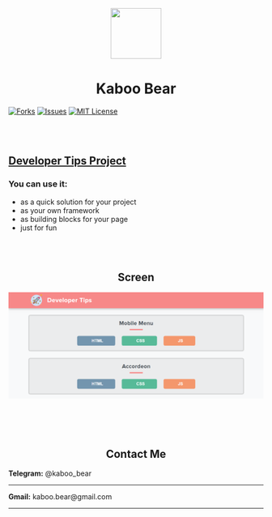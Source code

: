 <p align="center">
    <img src="https://img.icons8.com/bubbles/100/000000/rocket.png" width="100" height="100">
</p>

<h1 align="center">Kaboo Bear</h1>

[![Forks][forks-shield]][forks-url]
[![Issues][issues-shield]][issues-url]
[![MIT License][license-shield]][license-url]


<br>
<br>

 

<a href="https://kaboobear.github.io"> <h2>Developer Tips Project</h2> </a>

### You can use it:
* as a quick solution for your project
* as your own framework
* as building blocks for your page
* just for fun

<br>
<br>


<h2 align="center">Screen</h2>

![Layout](kaboo.png)

<br>
<br>
<br>

<h2 align="center">Contact Me</h2>

<div>
    <p><b>Telegram:</b> @kaboo_bear </p>
</div>

<hr>

<div>
    <p><b>Gmail:</b> kaboo.bear@gmail.com </p>
</div>

<hr>
</div>













[forks-shield]: https://img.shields.io/github/forks/kaboobear/kaboobear.github.io.svg?style=flat-square
[forks-url]: https://github.com/kaboobear/kaboobear.github.io/network/members
[issues-shield]: https://img.shields.io/github/issues/kaboobear/kaboobear.github.io.svg?style=flat-square
[issues-url]: https://github.com/kaboobear/kaboobear.github.io/issues
[license-shield]: https://img.shields.io/github/license/kaboobear/kaboobear.github.io.svg?style=flat-square
[license-url]: https://github.com/kaboobear/kaboobear.github.io/blob/master/LICENSE.txt


